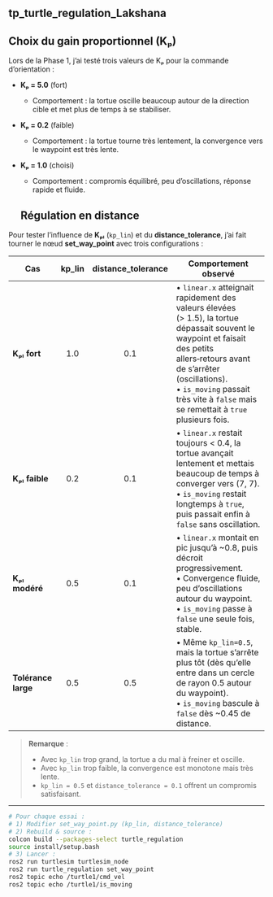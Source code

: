 ## **tp_turtle_regulation_Lakshana**


## Choix du gain proportionnel (Kₚ)

Lors de la Phase 1, j’ai testé trois valeurs de Kₚ pour la commande d’orientation :

- **Kₚ = 5.0** (fort)  
  - Comportement : la tortue oscille beaucoup autour de la direction cible et met plus de temps à se stabiliser.  
- **Kₚ = 0.2** (faible)  
  - Comportement : la tortue tourne très lentement, la convergence vers le waypoint est très lente.  
- **Kₚ = 1.0** (choisi)  
  - Comportement : compromis équilibré, peu d’oscillations, réponse rapide et fluide.  

  ## Régulation en distance

Pour tester l’influence de **Kₚₗ** (`kp_lin`) et du **distance_tolerance**, j’ai fait tourner le nœud **set_way_point** avec trois configurations :

| Cas              | kp_lin | distance_tolerance | Comportement observé                                                                                       |
|------------------|:------:|:------------------:|------------------------------------------------------------------------------------------------------------|
| **Kₚₗ fort**     | 1.0    | 0.1                | • `linear.x` atteignait rapidement des valeurs élevées (> 1.5), la tortue dépassait souvent le waypoint et faisait des petits allers‑retours avant de s’arrêter (oscillations).<br>• `is_moving` passait très vite à `false` mais se remettait à `true` plusieurs fois. |
| **Kₚₗ faible**   | 0.2    | 0.1                | • `linear.x` restait toujours < 0.4, la tortue avançait lentement et mettais beaucoup de temps à converger vers (7, 7).<br>• `is_moving` restait longtemps à `true`, puis passait enfin à `false` sans oscillation. |
| **Kₚₗ modéré**   | 0.5    | 0.1                | • `linear.x` montait en pic jusqu’à ~0.8, puis décroit progressivement.<br>• Convergence fluide, peu d’oscillations autour du waypoint.<br>• `is_moving` passe à `false` une seule fois, stable. |
| **Tolérance large** | 0.5 | 0.5              | • Même `kp_lin=0.5`, mais la tortue s’arrête plus tôt (dès qu’elle entre dans un cercle de rayon 0.5 autour du waypoint).<br>• `is_moving` bascule à `false` dès ~0.45 de distance.               |

> **Remarque** :  
> - Avec `kp_lin` trop grand, la tortue a du mal à freiner et oscille.  
> - Avec `kp_lin` trop faible, la convergence est monotone mais très lente.  
> - `kp_lin = 0.5` et `distance_tolerance = 0.1` offrent un compromis satisfaisant.

---

```bash
# Pour chaque essai :
# 1) Modifier set_way_point.py (kp_lin, distance_tolerance)
# 2) Rebuild & source :
colcon build --packages-select turtle_regulation
source install/setup.bash
# 3) Lancer :
ros2 run turtlesim turtlesim_node
ros2 run turtle_regulation set_way_point
ros2 topic echo /turtle1/cmd_vel
ros2 topic echo /turtle1/is_moving


